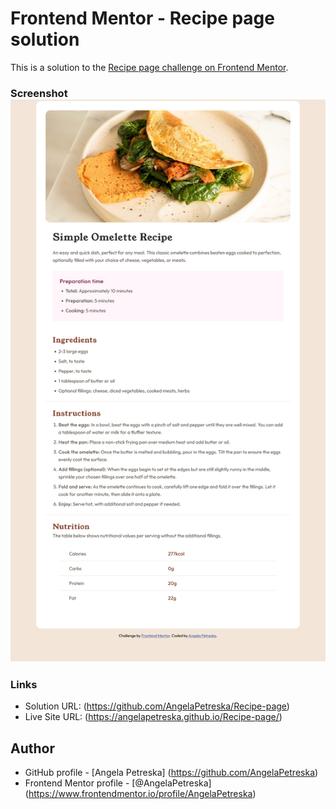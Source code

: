 # Frontend Mentor - Recipe page solution

This is a solution to the [Recipe page challenge on Frontend Mentor](https://www.frontendmentor.io/challenges/recipe-page-KiTsR8QQKm). 

### Screenshot ![FinalReult](image.png)

### Links
- Solution URL: (https://github.com/AngelaPetreska/Recipe-page)
- Live Site URL: (https://angelapetreska.github.io/Recipe-page/)


## Author
- GitHub profile - [Angela Petreska] (https://github.com/AngelaPetreska)
- Frontend Mentor profile - [@AngelaPetreska] (https://www.frontendmentor.io/profile/AngelaPetreska)